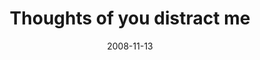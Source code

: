 ---
layout: base.njk
title : 'Thoughts of you distract me' 
view_title : 'Thoughts of you distract me' 
year : '2008' 
date : '2008-11-13' 
img_file : '/drawing/thoughtsofyoudistractme.jpg' 
html_file : 'thoughtsofyoudistractme' 
next_html : 'butimsotired.html' 
year_order : '514' 
permalink : "title/{{html_file}}.html"
---
